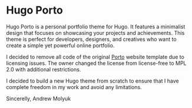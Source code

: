 # Hugo Porto

Hugo Porto is a personal portfolio theme for Hugo. It features a minimalist design that focuses on showcasing your
projects and achievements. This theme is perfect for developers, designers, and creatives who want to create a simple
yet powerful online portfolio.

I decided to remove all code of the original [Porto](https://boxmodel.dev/templates/porto/html) website template due to
licensing issues. The owner changed the license from license-free to MPL 2.0 with additional restrictions.

I decided to build a new Hugo theme from scratch to ensure that I have complete freedom in my work and avoid any
limitations.

Sincerelly, Andrew Molyuk
